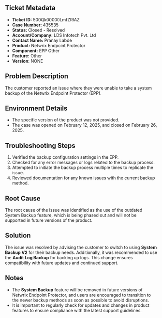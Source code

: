 ## Ticket Metadata
- **Ticket ID:** 500Qk00000LmfZRIAZ
- **Case Number:** 435535
- **Status:** Closed - Resolved
- **Account/Company:** LDS Infotech Pvt. Ltd
- **Contact Name:** Pranay Labde
- **Product:** Netwrix Endpoint Protector
- **Component:** EPP Other
- **Feature:** Other
- **Version:** NONE

## Problem Description
The customer reported an issue where they were unable to take a system backup of the Netwrix Endpoint Protector (EPP).

## Environment Details
- The specific version of the product was not provided.
- The case was opened on February 12, 2025, and closed on February 26, 2025.

## Troubleshooting Steps
1. Verified the backup configuration settings in the EPP.
2. Checked for any error messages or logs related to the backup process.
3. Attempted to initiate the backup process multiple times to replicate the issue.
4. Reviewed documentation for any known issues with the current backup method.

## Root Cause
The root cause of the issue was identified as the use of the outdated System Backup feature, which is being phased out and will not be supported in future versions of the product.

## Solution
The issue was resolved by advising the customer to switch to using **System Backup V2** for their backup needs. Additionally, it was recommended to use the **Audit Log Backup** for backing up logs. This change ensures compatibility with future updates and continued support.

## Notes
- The **System Backup** feature will be removed in future versions of Netwrix Endpoint Protector, and users are encouraged to transition to the newer backup methods as soon as possible to avoid disruptions.
- It is important to regularly check for updates and changes in product features to ensure compliance with the latest support guidelines.